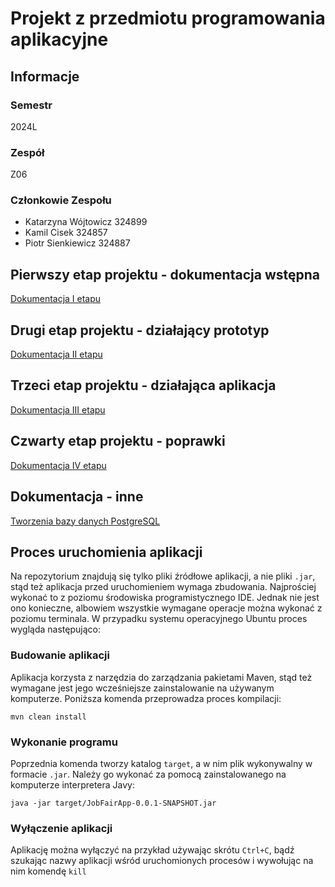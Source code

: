 # Projekt z przedmiotu programowania aplikacyjne

## Informacje

### Semestr
2024L

### Zespół
Z06

### Członkowie Zespołu
* Katarzyna Wójtowicz 324899
* Kamil Cisek 324857
* Piotr Sienkiewicz 324887

## Pierwszy etap projektu - dokumentacja wstępna
[Dokumentacja I etapu](docs/I_etap.md)

## Drugi etap projektu - działający prototyp
[Dokumentacja II etapu](docs/II_etap.md)

## Trzeci etap projektu - działająca aplikacja
[Dokumentacja III etapu](docs/III_etap.md)

## Czwarty etap projektu - poprawki
[Dokumentacja IV etapu](docs/IV_etap.md)

## Dokumentacja - inne
[Tworzenia bazy danych PostgreSQL](docs/BazaDanych.md)

## Proces uruchomienia aplikacji
Na repozytorium znajdują się tylko pliki źródłowe aplikacji, a nie pliki `.jar`, stąd też aplikacja przed uruchomieniem
wymaga zbudowania. Najprościej wykonać to z poziomu środowiska programistycznego IDE. Jednak nie jest ono konieczne,
albowiem wszystkie wymagane operacje można wykonać z poziomu terminala. W przypadku systemu operacyjnego Ubuntu proces
wygląda następująco:

### Budowanie aplikacji
Aplikacja korzysta z narzędzia do zarządzania pakietami Maven, stąd też wymagane jest jego wcześniejsze zainstalowanie 
na używanym komputerze. Poniższa komenda przeprowadza proces kompilacji:
```
mvn clean install
```

### Wykonanie programu
Poprzednia komenda tworzy katalog `target`, a w nim plik wykonywalny w formacie `.jar`. Należy go wykonać za pomocą 
zainstalowanego na komputerze interpretera Javy:
```
java -jar target/JobFairApp-0.0.1-SNAPSHOT.jar
```

### Wyłączenie aplikacji
Aplikację można wyłączyć na przykład używając skrótu `Ctrl+C`, bądź szukając nazwy aplikacji wśród uruchomionych
procesów i wywołując na nim komendę `kill`